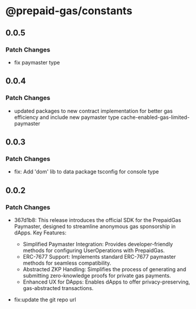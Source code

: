 # @prepaid-gas/constants

## 0.0.5

### Patch Changes

- fix paymaster type

## 0.0.4

### Patch Changes

- updated packages to new contract implementation for better gas efficiency and include new paymaster type cache-enabled-gas-limited-paymaster

## 0.0.3

### Patch Changes

- fix: Add 'dom' lib to data package tsconfig for console type

## 0.0.2

### Patch Changes

- 367d1b8: This release introduces the official SDK for the PrepaidGas Paymaster, designed to streamline anonymous gas sponsorship in dApps.
  Key Features:
  - Simplified Paymaster Integration: Provides developer-friendly methods for configuring UserOperations with PrepaidGas.
  - ERC-7677 Support: Implements standard ERC-7677 paymaster methods for seamless compatibility.
  - Abstracted ZKP Handling: Simplifies the process of generating and submitting zero-knowledge proofs for private gas payments.
  - Enhanced UX for DApps: Enables dApps to offer privacy-preserving, gas-abstracted transactions.

- fix:update the git repo url
